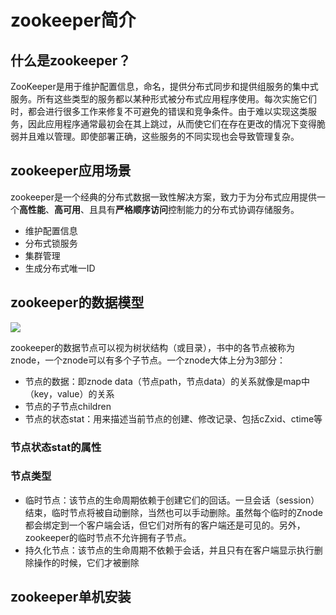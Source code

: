 # zookeeper简介

## 什么是zookeeper？

ZooKeeper是用于维护配置信息，命名，提供分布式同步和提供组服务的集中式服务。所有这些类型的服务都以某种形式被分布式应用程序使用。每次实施它们时，都会进行很多工作来修复不可避免的错误和竞争条件。由于难以实现这类服务，因此应用程序通常最初会在其上跳过，从而使它们在存在更改的情况下变得脆弱并且难以管理。即使部署正确，这些服务的不同实现也会导致管理复杂。

## zookeeper应用场景

zookeeper是一个经典的分布式数据一致性解决方案，致力于为分布式应用提供一个**高性能**、**高可用**、且具有**严格顺序访问**控制能力的分布式协调存储服务。

- 维护配置信息
- 分布式锁服务
- 集群管理
- 生成分布式唯一ID

## zookeeper的数据模型

![](E:\doc\zookeeper\images\zookeeper数据模型.png)

zookeeper的数据节点可以视为树状结构（或目录），书中的各节点被称为znode，一个znode可以有多个子节点。一个znode大体上分为3部分：

- 节点的数据：即znode data（节点path，节点data）的关系就像是map中（key，value）的关系
- 节点的子节点children
- 节点的状态stat：用来描述当前节点的创建、修改记录、包括cZxid、ctime等

### 节点状态stat的属性



### 节点类型

- 临时节点：该节点的生命周期依赖于创建它们的回话。一旦会话（session）结束，临时节点将被自动删除，当然也可以手动删除。虽然每个临时的Znode都会绑定到一个客户端会话，但它们对所有的客户端还是可见的。另外，zookeeper的临时节点不允许拥有子节点。
- 持久化节点：该节点的生命周期不依赖于会话，并且只有在客户端显示执行删除操作的时候，它们才被删除

## zookeeper单机安装

